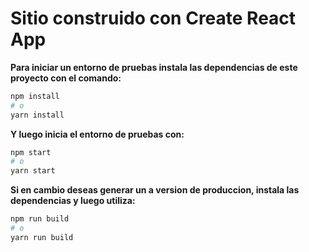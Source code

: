 # Sitio construido con Create React App

**Para iniciar un entorno de pruebas instala las dependencias de este proyecto con el comando:**

```bash
npm install
# o
yarn install
```

**Y luego inicia el entorno de pruebas con:**

```bash
npm start
# o
yarn start
```

**Si en cambio deseas generar un a version de produccion, instala las dependencias y luego utiliza:**

```bash
npm run build
# o
yarn run build
```